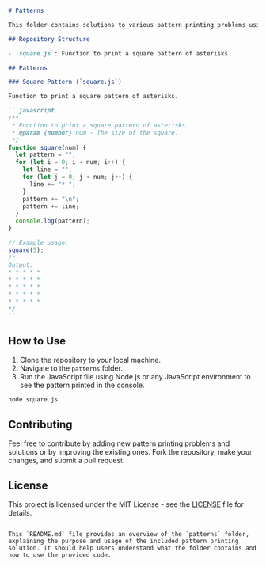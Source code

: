 ````markdown
# Patterns

This folder contains solutions to various pattern printing problems using JavaScript. Pattern printing is a common exercise in programming that helps in understanding loops, nested loops, and string manipulation.

## Repository Structure

- `square.js`: Function to print a square pattern of asterisks.

## Patterns

### Square Pattern (`square.js`)

Function to print a square pattern of asterisks.

```javascript
/**
 * Function to print a square pattern of asterisks.
 * @param {number} num - The size of the square.
 */
function square(num) {
  let pattern = "";
  for (let i = 0; i < num; i++) {
    let line = "";
    for (let j = 0; j < num; j++) {
      line += "* ";
    }
    pattern += "\n";
    pattern += line;
  }
  console.log(pattern);
}

// Example usage:
square(5);
/*
Output:
* * * * * 
* * * * * 
* * * * * 
* * * * * 
* * * * * 
*/
```
````

## How to Use

1. Clone the repository to your local machine.
2. Navigate to the `patterns` folder.
3. Run the JavaScript file using Node.js or any JavaScript environment to see the pattern printed in the console.

```sh
node square.js
```

## Contributing

Feel free to contribute by adding new pattern printing problems and solutions or by improving the existing ones. Fork the repository, make your changes, and submit a pull request.

## License

This project is licensed under the MIT License - see the [LICENSE](LICENSE) file for details.

```

This `README.md` file provides an overview of the `patterns` folder, explaining the purpose and usage of the included pattern printing solution. It should help users understand what the folder contains and how to use the provided code.
```
